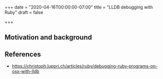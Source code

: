 +++
date = "2020-04-16T00:00:00-07:00"
title = "LLDB debugging with Ruby"
draft = false

+++

## Motivation and background

## References
- https://christoph.luppri.ch/articles/ruby/debugging-ruby-programs-on-osx-with-lldb
